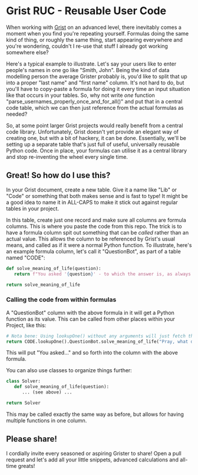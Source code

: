 # Grist RUC - Reusable User Code
When working with [Grist](https://www.getgrist.com) on an advanced level, there inevitably comes a moment when you find you're repeating yourself. Formulas doing the same kind of thing, or roughly the same thing, start appearing everywhere and you're wondering, couldn't I re-use that stuff I already got working somewhere else?

Here's a typical example to illustrate. Let's say your users like to enter people's names in one go like "Smith, John". Being the kind of data modelling person the average Grister probably is, you'd like to split that up into a proper "last name" and "first name" column. It's not hard to do, but you'll have to copy-paste a formula for doing it every time an input situation like that occurs in your tables. So, why not write _one_ function "parse_usernames_properly_once_and_for_all()" and put that in a central code table, which we can then just reference from the actual formulas as needed?

So, at some point larger Grist projects would really benefit from a central code library. Unfortunately, Grist doesn't yet provide an elegant way of creating one, but with a bit of hackery, it can be done. Essentially, we'll be setting up a separate table that's just full of useful, universally reusable Python code. Once in place, your formulas can utilise it as a central library and stop re-inventing the wheel every single time.

## Great! So how do I use this?
In your Grist document, create a new table. Give it a name like "Lib" or "Code" or something that both makes sense and is fast to type! It might be a good idea to name it in ALL-CAPS to make it stick out against regular tables in your project.

In this table, create just one record and make sure all columns are formula columns. This is where you paste the code from this repo. The trick is to have a formula column spit out something that can be _called_ rather than an actual value. This allows the column to be referenced by Grist's usual means, and called as if it were a normal Python function. To illustrate, here's an example formula column, let's call it "QuestionBot", as part of a table named "CODE":
```python
def solve_meaning_of_life(question):
   return f"You asked '{question}' - to which the answer is, as always it must be, 42."

return solve_meaning_of_life
```
### Calling the code from within formulas
A "QuestionBot" column with the above formula in it will get a Python function as its value. This can be called from other places within your Project, like this:
```python
# Nota bene: Using lookupOne() without any arguments will just fetch the first record.
return CODE.lookupOne().QuestionBot.solve_meaning_of_life("Pray, what does it all mean?")
```
This will put "You asked..." and so forth into the column with the above formula.

You can also use classes to organize things further:
```python
class Solver:
   def solve_meaning_of_life(question):
      ... (see above) ...

return Solver
```
This may be called exactly the same way as before, but allows for having multiple functions in one column.

## Please share!
I cordially invite every seasoned or aspiring Grister to share! Open a pull request and let's add all your little snippets, advanced calculations and all-time greats!
